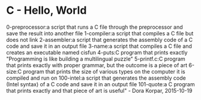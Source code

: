 # C - Hello, World
0-preprocessor:a script that runs a C file through the preprocessor and save the result into another file
1-compiler:a script that compiles a C file but does not link
2-assembler:a script that generates the assembly code of a C code and save it in an output file
3-name:a script that compiles a C file and creates an executable named cisfun
4-puts:C program that prints exactly "Programming is like building a multilingual puzzle"
5-printf.c:C program that prints exactly with proper grammar, but the outcome is a piece of art
6-size:C program that prints the size of various types on the computer it is compiled and run on
100-intel:a script that generates the assembly code (Intel syntax) of a C code and save it in an output file
101-quote:a C program that prints exactly and that piece of art is useful" - Dora Korpar, 2015-10-19
